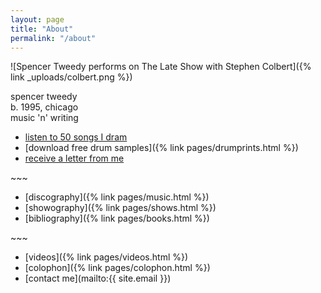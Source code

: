 ```yaml
---
layout: page
title: "About"
permalink: "/about"
---
```


![Spencer Tweedy performs on The Late Show with Stephen Colbert]({% link _uploads/colbert.png %})

spencer tweedy  
b. 1995, chicago  
music \'n\' writing

* [listen to 50 songs I dram](https://lnkfi.re/50dram)
* [download free drum samples]({% link pages/drumprints.html %})
* [receive a letter from me](https://spencertweedy.substack.com/)

\~~~

* [discography]({% link pages/music.html %})
* [showography]({% link pages/shows.html %})
* [bibliography]({% link pages/books.html %})

\~~~

* [videos]({% link pages/videos.html %})
* [colophon]({% link pages/colophon.html %})
* [contact me](mailto:{{ site.email }})
